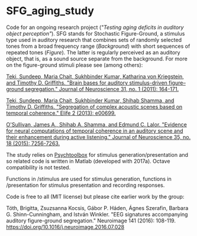 # SFG_aging_study
Code for an ongoing research project (*"Testing aging deficits in auditory object perception"*). SFG stands for Stochastic Figure-Ground, a stimulus type used in auditory research that combines sets of randomly selected tones from a broad frequency range (*Background*) with short sequences of repeated tones (*Figure*). The latter is regularly perceived as an auditory object, that is, as a sound source separate from the background. For more on the figure-ground stimuli please see (among others):

[Teki, Sundeep, Maria Chait, Sukhbinder Kumar, Katharina von Kriegstein, and Timothy D. Griffiths. "Brain bases for auditory stimulus-driven figure–ground segregation." Journal of Neuroscience 31, no. 1 (2011): 164-171.](https://www.jneurosci.org/content/jneuro/31/1/164.full.pdf)

[Teki, Sundeep, Maria Chait, Sukhbinder Kumar, Shihab Shamma, and Timothy D. Griffiths. "Segregation of complex acoustic scenes based on temporal coherence." Elife 2 (2013): e00699.](https://elifesciences.org/articles/00699.pdf)

[O'Sullivan, James A., Shihab A. Shamma, and Edmund C. Lalor. "Evidence for neural computations of temporal coherence in an auditory scene and their enhancement during active listening." Journal of Neuroscience 35, no. 18 (2015): 7256-7263.](https://www.jneurosci.org/content/jneuro/35/18/7256.full.pdf)

The study relies on [Psychtoolbox](https://psychtoolbox.org/) for stimulus generation/presentation and so related code is written in Matlab (developed with 2017a). Octave compatibility is not tested.

Functions in /stimulus are used for stimulus generation, functions in /presentation for stimulus presentation and recording responses. 

Code is free to all (MIT license) but please cite earlier work by the group:

Tóth, Brigitta, Zsuzsanna Kocsis, Gábor P. Háden, Ágnes Szerafin, Barbara G. Shinn-Cunningham, and István Winkler. "EEG signatures accompanying auditory figure-ground segregation." Neuroimage 141 (2016): 108-119. https://doi.org/10.1016/j.neuroimage.2016.07.028

